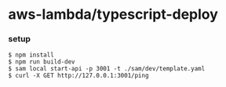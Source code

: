 # aws-lambda/typescript-deploy

### setup

```
$ npm install
$ npm run build-dev
$ sam local start-api -p 3001 -t ./sam/dev/template.yaml
$ curl -X GET http://127.0.0.1:3001/ping
```
